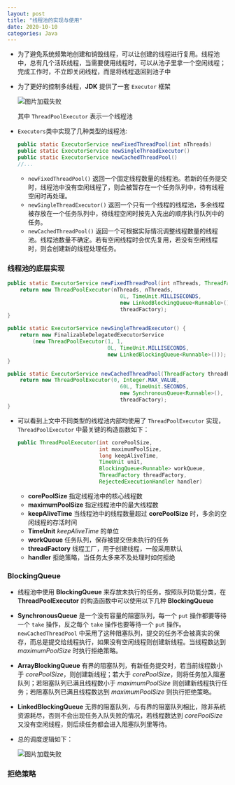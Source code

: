 ```yaml
---
layout: post
title: "线程池的实现与使用"
date: 2020-10-10
categories: Java
---
```


* 为了避免系统频繁地创建和销毁线程，可以让创建的线程进行复用。线程池中，总有几个活跃线程，当需要使用线程时，可以从池子里拿一个空闲线程；完成工作时，不立即关闭线程，而是将线程退回到池子中
* 为了更好的控制多线程，**JDK** 提供了一套 `Executor` 框架  

    ![图片加载失败](https://maxwell-blog.cn/image/threadpool1.png)  

    其中 `ThreadPoolExecutor` 表示一个线程池
* `Executors`类中实现了几种类型的线程池:

    ``` java
    public static ExecutorService newFixedThreadPool(int nThreads)
    public static ExecutorService newSingleThreadExecutor()
    public static ExecutorService newCachedThreadPool()
    //...
    ```
    + `newFixedThreadPool()` 返回一个固定线程数量的线程池。若新的任务提交时，线程池中没有空闲线程了，则会被暂存在一个任务队列中，待有线程空闲时再处理。
    + `newSingleThreadExecutor()` 返回一个只有一个线程的线程池，多余线程被存放在一个任务队列中，待线程空闲时按先入先出的顺序执行队列中的任务。
    + `newCachedThreadPool()` 返回一个可根据实际情况调整线程数量的线程池。线程池数量不确定。若有空闲线程时会优先复用，若没有空闲线程时，则会创建新的线程处理任务。

### **线程池的底层实现**

``` java
public static ExecutorService newFixedThreadPool(int nThreads, ThreadFactory threadFactory) {
    return new ThreadPoolExecutor(nThreads, nThreads,
                                    0L, TimeUnit.MILLISECONDS,
                                    new LinkedBlockingQueue<Runnable>(),
                                    threadFactory);
}

public static ExecutorService newSingleThreadExecutor() {
    return new FinalizableDelegatedExecutorService
        (new ThreadPoolExecutor(1, 1,
                                0L, TimeUnit.MILLISECONDS,
                                new LinkedBlockingQueue<Runnable>()));
}

public static ExecutorService newCachedThreadPool(ThreadFactory threadFactory) {
    return new ThreadPoolExecutor(0, Integer.MAX_VALUE,
                                    60L, TimeUnit.SECONDS,
                                    new SynchronousQueue<Runnable>(),
                                    threadFactory);
}
```
* 可以看到上文中不同类型的线程池内部均使用了 `ThreadPoolExecutor` 实现，`ThreadPoolExecutor` 中最关键的构造函数如下：

    ``` java
    public ThreadPoolExecutor(int corePoolSize,
                              int maximumPoolSize,
                              long keepAliveTime,
                              TimeUnit unit,
                              BlockingQueue<Runnable> workQueue,
                              ThreadFactory threadFactory,
                              RejectedExecutionHandler handler)
    ```
    + **corePoolSize** 指定线程池中的核心线程数
    + **maximumPoolSize** 指定线程池中的最大线程数
    + **keepAliveTime** 当线程池中的线程数量超过 **corePoolSize** 时，多余的空闲线程的存活时间
    + **TimeUnit** *keepAliveTime* 的单位
    + **workQueue** 任务队列，保存被提交但未执行的任务
    + **threadFactory** 线程工厂，用于创建线程，一般采用默认
    + **handler** 拒绝策略，当任务太多来不及处理时如何拒绝

### **BlockingQueue** 
* 线程池中使用 **BlockingQueue** 来存放未执行的任务。按照队列功能分类，在 **ThreadPoolExecutor** 的构造函数中可以使用以下几种 **BlockingQueue**
* **SynchronousQueue** 是一个没有容量的阻塞队列，每一个 `put` 操作都要等待一个 `take` 操作，反之每个 `take` 操作也要等待一个 `put` 操作。`newCachedThreadPool` 中采用了这种阻塞队列，提交的任务不会被真实的保存，而总是提交给线程执行，如果没有空闲线程则创建新线程。当线程数达到 *maximumPoolSize* 时执行拒绝策略。
* **ArrayBlockingQueue** 有界的阻塞队列，有新任务提交时，若当前线程数小于 *corePoolSize*，则创建新线程；若大于 *corePoolSize*，则将任务加入阻塞队列；若阻塞队列已满且线程数小于 *maximumPoolSize* 则创建新线程执行任务；若阻塞队列已满且线程数达到 *maximumPoolSize* 则执行拒绝策略。
* **LinkedBlockingQueue** 无界的阻塞队列，与有界的阻塞队列相比，除非系统资源耗尽，否则不会出现任务入队失败的情况，若线程数达到 *corePoolSize* 又没有空闲线程，则后续任务都会进入阻塞队列里等待。
* 总的调度逻辑如下：  

    ![图片加载失败](https://maxwell-blog.cn/image/threadpool2.jpg)

### **拒绝策略**
